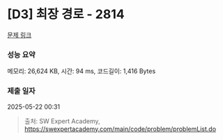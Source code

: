 # [D3] 최장 경로 - 2814 

[문제 링크](https://swexpertacademy.com/main/code/problem/problemDetail.do?contestProbId=AV7GOPPaAeMDFAXB) 

### 성능 요약

메모리: 26,624 KB, 시간: 94 ms, 코드길이: 1,416 Bytes

### 제출 일자

2025-05-22 00:31



> 출처: SW Expert Academy, https://swexpertacademy.com/main/code/problem/problemList.do